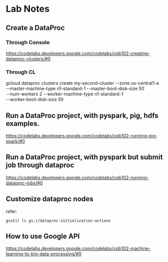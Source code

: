 # Lab Notes
## Create a DataProc 
### Through Console
https://codelabs.developers.google.com/codelabs/cpb102-creating-dataproc-clusters/#0
### Through CL
gcloud dataproc clusters create my-second-cluster --zone us-central1-a \
        --master-machine-type n1-standard-1 --master-boot-disk-size 50 \
        --num-workers 2 --worker-machine-type n1-standard-1 \
        --worker-boot-disk-size 50 
## Run a DataProc project, with pyspark, pig, hdfs examples.
https://codelabs.developers.google.com/codelabs/cpb102-running-pig-spark/#0
## Run a DataProc project, with pyspark but submit job through dataproc
https://codelabs.developers.google.com/codelabs/cpb102-running-dataproc-jobs/#0

## Customize dataproc nodes
refer:
```
gsutil ls gs://dataproc-initialization-actions
```
## How to use Google API
https://codelabs.developers.google.com/codelabs/cpb102-machine-learning-to-big-data-processing/#0

